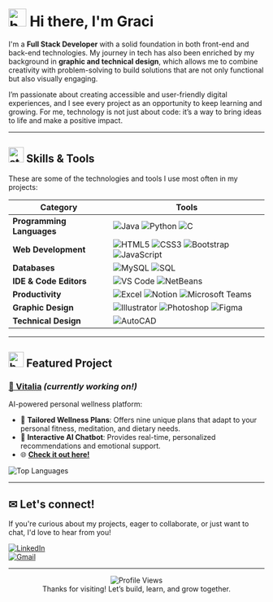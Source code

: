 # <img src="https://github.com/user-attachments/assets/191afcfb-c9d6-427a-bd85-5a0b8c2ae159" width="35px" alt="heart" /> Hi there, I'm Graci  

I'm a **Full Stack Developer** with a solid foundation in both front-end and back-end technologies. My journey in tech has also been enriched by my background in **graphic and technical design**, which allows me to combine creativity with problem-solving to build solutions that are not only functional but also visually engaging.  

I’m passionate about creating accessible and user-friendly digital experiences, and I see every project as an opportunity to keep learning and growing. For me, technology is not just about code: it’s a way to bring ideas to life and make a positive impact.  

---

## <img src="https://github.com/user-attachments/assets/06365df4-7af4-40db-b04f-2f7f6f577b89" width="30px" alt="stars" />  Skills & Tools  

These are some of the technologies and tools I use most often in my projects:

| Category         | Tools |
|-----------------|-------|
| **Programming Languages** | ![Java](https://img.shields.io/badge/Java-205781?style=flat&logo=java&logoColor=white) ![Python](https://img.shields.io/badge/Python-4F959D?style=flat&logo=python&logoColor=white) ![C](https://img.shields.io/badge/C-98D2C0?style=flat&logo=c&logoColor=205781) |
| **Web Development** | ![HTML5](https://img.shields.io/badge/HTML5-F6F8D5?style=flat&logo=html5&logoColor=205781) ![CSS3](https://img.shields.io/badge/CSS3-4F959D?style=flat&logo=css3&logoColor=white) ![Bootstrap](https://img.shields.io/badge/Bootstrap-98D2C0?style=flat&logo=bootstrap&logoColor=205781) ![JavaScript](https://img.shields.io/badge/JavaScript-205781?style=flat&logo=javascript&logoColor=F6F8D5) |
| **Databases** | ![MySQL](https://img.shields.io/badge/MySQL-4F959D?style=flat&logo=mysql&logoColor=white) ![SQL](https://img.shields.io/badge/SQL-98D2C0?style=flat&logo=postgresql&logoColor=205781) |
| **IDE & Code Editors** | ![VS Code](https://img.shields.io/badge/VS%20Code-F6F8D5?style=flat&logo=visual-studio-code&logoColor=205781) ![NetBeans](https://img.shields.io/badge/NetBeans-4F959D?style=flat&logo=apachenetbeanside&logoColor=white) |
| **Productivity** | ![Excel](https://img.shields.io/badge/Excel-98D2C0?style=flat&logo=microsoft-excel&logoColor=205781) ![Notion](https://img.shields.io/badge/Notion-205781?style=flat&logo=notion&logoColor=F6F8D5) ![Microsoft Teams](https://img.shields.io/badge/Microsoft%20Teams-F6F8D5?style=flat&logo=microsoft-teams&logoColor=205781) |
| **Graphic Design** | ![Illustrator](https://img.shields.io/badge/Illustrator-F6F8D5?style=flat&logo=adobe-illustrator&logoColor=205781) ![Photoshop](https://img.shields.io/badge/Photoshop-4F959D?style=flat&logo=adobe-photoshop&logoColor=white) ![Figma](https://img.shields.io/badge/Figma-205781?style=flat&logo=figma&logoColor=F6F8D5) |
| **Technical Design** | ![AutoCAD](https://img.shields.io/badge/AutoCAD-205781?style=flat&logo=autodesk&logoColor=F6F8D5) |

---

## <img src="https://github.com/user-attachments/assets/7bcd5989-99d3-47c5-90a5-1a2b188382ba" width="30px" alt="butterflies" /> Featured Project
### [💙 Vitalia](https://github.com/gracimarch/Vitalia) *(currently working on!)*  
AI-powered personal wellness platform:

- 🧘 **Tailored Wellness Plans**: Offers nine unique plans that adapt to your personal fitness, meditation, and dietary needs.
- 🤖 **Interactive AI Chatbot**: Provides real-time, personalized recommendations and emotional support.
- 🌐 [**Check it out here!**](https://vitalia-selfcare.vercel.app)

![Top Languages](https://github-readme-stats.vercel.app/api/top-langs/?username=gracimarch&repo=Vitalia&layout=compact&theme=radical&bg_color=F6F8D5&title_color=205781&text_color=4F959D)

---

## ✉ Let's connect!  

If you're curious about my projects, eager to collaborate, or just want to chat, I'd love to hear from you!

[![LinkedIn](https://img.shields.io/badge/LinkedIn-205781?style=for-the-badge&logo=linkedin&logoColor=F6F8D5)](https://www.linkedin.com/in/gracimarch/)  
[![Gmail](https://img.shields.io/badge/Email-4F959D?style=for-the-badge&logo=gmail&logoColor=F6F8D5)](mailto:gracianamarch1@gmail.com)

---

<p align="center">
  <img src="https://komarev.com/ghpvc/?username=gracimarch&color=4F959D" alt="Profile Views" /><br>
  Thanks for visiting! Let’s build, learn, and grow together.
</p>
